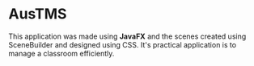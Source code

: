 # AusTMS
This application was made using **JavaFX** and the scenes created using SceneBuilder and designed using CSS. It's practical application is to manage a classroom efficiently.

